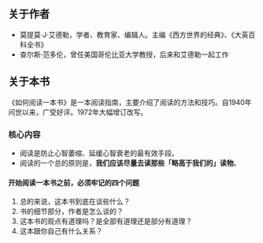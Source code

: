 
## 关于作者

- 莫提莫·J·艾德勒，学者、教育家、编辑人。主编《西方世界的经典》、《大英百科全书》
- 查尔斯·范多伦，曾任美国哥伦比亚大学教授，后来和艾德勒一起工作

## 关于本书
《如何阅读一本书》是一本阅读指南，主要介绍了阅读的方法和技巧。自1940年问世以来，广受好评。1972年大幅增订改写。

### 核心内容

- 阅读是防止心智萎缩、延缓心智衰老的最有效手段。
- 阅读的一个总的原则是，**我们应该尽量去读那些「略高于我们的」读物**。

#### 开始阅读一本书之前，必须牢记的四个问题

1. 总的来说，这本书到底在谈些什么？
2. 书的细节部分，作者是怎么谈的？
3. 这本书的观点有道理吗？是全部有道理还是部分有道理？
4. 这本跟你自己有什么关系？

